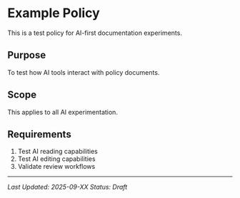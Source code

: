 # Example Policy

This is a test policy for AI-first documentation experiments.

## Purpose

To test how AI tools interact with policy documents.

## Scope

This applies to all AI experimentation.

## Requirements

1. Test AI reading capabilities
2. Test AI editing capabilities
3. Validate review workflows

---
*Last Updated: 2025-09-XX*
*Status: Draft*

